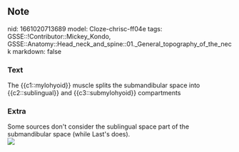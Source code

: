 ## Note
nid: 1661020713689
model: Cloze-chrisc-ff04e
tags: GSSE::!Contributor::Mickey_Kondo, GSSE::Anatomy::Head_neck_and_spine::01._General_topography_of_the_neck
markdown: false

### Text
The {{c1::mylohyoid}} muscle splits the submandibular space into {{c2::sublingual}} and {{c3::submylohyoid}} compartments

### Extra
<div>
  Some sources don't consider the sublingual space part of the
  submandibular space (while Last's does).
</div><img src="12352.myextj">
